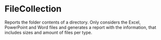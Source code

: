 # FileCollection
Reports the folder contents of a directory.
Only considers the Excel, PowerPoint and Word files and generates a report with the information, that includes sizes and amount of files per type.
